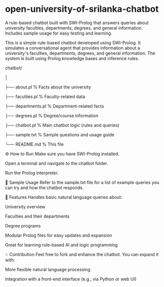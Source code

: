 # open-university-of-srilanka-chatbot
A rule-based chatbot built with SWI-Prolog that answers queries about university faculties, departments, degrees, and general information. Includes sample usage for easy testing and learning.

This is a simple rule-based chatbot developed using SWI-Prolog. It simulates a conversational agent that provides information about a university's faculties, departments, degrees, and general information. The system is built using Prolog knowledge bases and inference rules.

chatbot/

│

├── about.pl          % Facts about the university

├── faculties.pl      % Faculty-related data

├── departments.pl    % Department-related facts

├── degrees.pl        % Degree/course information

├── chatbot.pl          % Main chatbot logic (rules and queries)

├── sample.txt        % Sample questions and usage guide

└── README.md         % This file

⚙️ How to Run
Make sure you have SWI-Prolog installed.

Open a terminal and navigate to the chatbot folder.

Run the Prolog interpreter.

📝 Sample Usage
Refer to the sample.txt file for a list of example queries you can try and how the chatbot responds.

📌 Features
Handles basic natural language queries about:

University overview

Faculties and their departments

Degree programs

Modular Prolog files for easy updates and expansion

Great for learning rule-based AI and logic programming

💡 Contribution
Feel free to fork and enhance the chatbot. You can expand it with:

More flexible natural language processing

Integration with a front-end interface (e.g., via Python or web UI)
